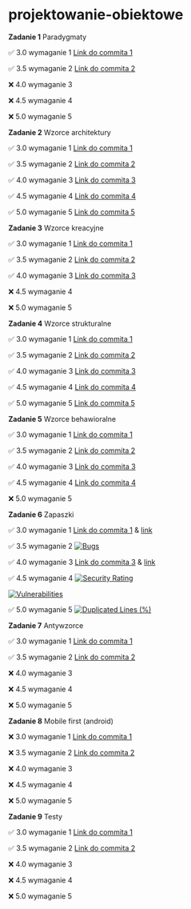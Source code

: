 # projektowanie-obiektowe

**Zadanie 1** Paradygmaty

:white_check_mark: 3.0 wymaganie 1 [Link do commita 1](https://github.com/bananky/projektowanie-obiektowe/commit/9d64cdfc3accc69c1553fcd84aa0fe33da72264b)

:white_check_mark: 3.5 wymaganie 2 [Link do commita 2](https://github.com/bananky/projektowanie-obiektowe/commit/b0ab673437e6955a9d1a4d509e652152147b94ad)

:x: 4.0 wymaganie 3 

:x: 4.5 wymaganie 4 

:x: 5.0 wymaganie 5 

**Zadanie 2** Wzorce architektury

:white_check_mark: 3.0 wymaganie 1 [Link do commita 1](https://github.com/bananky/projektowanie-obiektowe/commit/d399dfdd774a6b76f4ff5022d423350e1bbfdfc4) 

:white_check_mark: 3.5 wymaganie 2 [Link do commita 2](https://github.com/bananky/projektowanie-obiektowe/commit/ae4075924894e3cb25c1c42e0fd9fdc53d770f85) 

:white_check_mark: 4.0 wymaganie 3 [Link do commita 3](https://github.com/bananky/projektowanie-obiektowe/commit/d99b7cadffd2521eb3ec5d5913065a79f0bb68e7)

:white_check_mark: 4.5 wymaganie 4 [Link do commita 4](https://github.com/bananky/projektowanie-obiektowe/commit/0598e87bf0d63c33e907112b0217acb08d9593e5)

:white_check_mark: 5.0 wymaganie 5 [Link do commita 5](https://github.com/bananky/projektowanie-obiektowe/commit/c93888678631324be8cc340120517c281b313d21)

**Zadanie 3** Wzorce kreacyjne

:white_check_mark: 3.0 wymaganie 1 [Link do commita 1](https://github.com/bananky/projektowanie-obiektowe/commit/6285af73852605972e638e81f57bfcf0ae29f421)

:white_check_mark: 3.5 wymaganie 2 [Link do commita 2](https://github.com/bananky/projektowanie-obiektowe/commit/f1fa10c63a614a72538a11b68a2cbf9d5b3887a9)

:white_check_mark: 4.0 wymaganie 3 [Link do commita 3](https://github.com/bananky/projektowanie-obiektowe/commit/e966a800784725219ba063181227c4ed1aca9251)

:x: 4.5 wymaganie 4

:x: 5.0 wymaganie 5

**Zadanie 4** Wzorce strukturalne

:white_check_mark: 3.0 wymaganie 1 [Link do commita 1](https://github.com/bananky/projektowanie-obiektowe/commit/7c7d82d36f96416537409fd55e182b37ad291652)

:white_check_mark: 3.5 wymaganie 2 [Link do commita 2](https://github.com/bananky/projektowanie-obiektowe/commit/64f8f067b97e9f4a50670fabd34327e221fffaee)

:white_check_mark: 4.0 wymaganie 3 [Link do commita 3](https://github.com/bananky/projektowanie-obiektowe/commit/e1aa2c370f9ee7daca3ab7db98c286dd87713b4e)

:white_check_mark: 4.5 wymaganie 4 [Link do commita 4](https://github.com/bananky/projektowanie-obiektowe/commit/4a5e4754a00233cc0f8b3416dab2de4df522607f)

:white_check_mark: 5.0 wymaganie 5 [Link do commita 5](https://github.com/bananky/projektowanie-obiektowe/commit/199ce748ec643cd91d78519ddbe10bff82883941)


**Zadanie 5** Wzorce behawioralne

:white_check_mark: 3.0 wymaganie 1 [Link do commita 1](https://github.com/bananky/ebiznes/commit/c21a0be1e6c74ea23b829f47fd042b2d088c988a)

:white_check_mark: 3.5 wymaganie 2 [Link do commita 2](https://github.com/bananky/ebiznes/commit/1afbeff02d85d0959536a1159a5653e8ae8f317c)

:white_check_mark: 4.0 wymaganie 3 [Link do commita 3](https://github.com/bananky/ebiznes/commit/1afbeff02d85d0959536a1159a5653e8ae8f317c)

:white_check_mark: 4.5 wymaganie 4 [Link do commita 4](https://github.com/bananky/ebiznes/commit/fb6b613be28288fe132a80134c0a50c17766d18b)

:x: 5.0 wymaganie 5 


**Zadanie 6** Zapaszki

:white_check_mark: 3.0 wymaganie 1 [Link do commita 1](https://github.com/bananky/projektowanie-obiektowe/commit/5d7cc0fcb688d6f7d7a933424e0100414a2cf95c) & [link](https://github.com/bananky/projektowanie-obiektowe/commit/10230990a18ee93d1cfd8270d2dbe43bb26878d5)

:white_check_mark: 3.5 wymaganie 2 [![Bugs](https://sonarcloud.io/api/project_badges/measure?project=bananky_projektowanie-obiektowe&metric=bugs)](https://sonarcloud.io/summary/new_code?id=bananky_projektowanie-obiektowe)

:white_check_mark: 4.0 wymaganie 3 [Link do commita 3](https://github.com/bananky/projektowanie-obiektowe/commit/04686095f7504cb9e62597866ab67447b8509e55) & [link](https://github.com/bananky/projektowanie-obiektowe/commit/9be9d73d7b1ab569a0b1a42b4793f4b4603e7dfd)

:white_check_mark: 4.5 wymaganie 4 [![Security Rating](https://sonarcloud.io/api/project_badges/measure?project=bananky_projektowanie-obiektowe&metric=security_rating)](https://sonarcloud.io/summary/new_code?id=bananky_projektowanie-obiektowe)


[![Vulnerabilities](https://sonarcloud.io/api/project_badges/measure?project=bananky_projektowanie-obiektowe&metric=vulnerabilities)](https://sonarcloud.io/summary/new_code?id=bananky_projektowanie-obiektowe)


:white_check_mark: 5.0 wymaganie 5 [![Duplicated Lines (%)](https://sonarcloud.io/api/project_badges/measure?project=bananky_projektowanie-obiektowe&metric=duplicated_lines_density)](https://sonarcloud.io/summary/new_code?id=bananky_projektowanie-obiektowe)



**Zadanie 7** Antywzorce

:white_check_mark: 3.0 wymaganie 1 [Link do commita 1](https://github.com/bananky/projektowanie-obiektowe/commit/d26b2384e32cfecc969d36ac781f0f0459b6010d)

:white_check_mark: 3.5 wymaganie 2 [Link do commita 2](https://github.com/bananky/projektowanie-obiektowe/commit/bbe20cb356120cb4407a1240836343953f677490)

:x: 4.0 wymaganie 3 

:x: 4.5 wymaganie 4 

:x: 5.0 wymaganie 5 



**Zadanie 8** Mobile first (android)

:x: 3.0 wymaganie 1 [Link do commita 1]()

:x: 3.5 wymaganie 2 [Link do commita 2]()

:x: 4.0 wymaganie 3 

:x: 4.5 wymaganie 4 

:x: 5.0 wymaganie 5 



**Zadanie 9** Testy

:white_check_mark: 3.0 wymaganie 1 [Link do commita 1](https://github.com/bananky/projektowanie-obiektowe/commit/a80d66c02fdf6df3330a1278dd6d4c77700d2202)

:white_check_mark: 3.5 wymaganie 2 [Link do commita 2](https://github.com/bananky/projektowanie-obiektowe/commit/a80d66c02fdf6df3330a1278dd6d4c77700d2202)

:x: 4.0 wymaganie 3 

:x: 4.5 wymaganie 4 

:x: 5.0 wymaganie 5 
